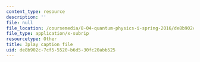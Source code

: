 ```yaml
---
content_type: resource
description: ''
file: null
file_location: /coursemedia/8-04-quantum-physics-i-spring-2016/de8b902c7cf55520b6d530fc20abb525_rCRH9CTThlo.vtt
file_type: application/x-subrip
resourcetype: Other
title: 3play caption file
uid: de8b902c-7cf5-5520-b6d5-30fc20abb525
---
```


